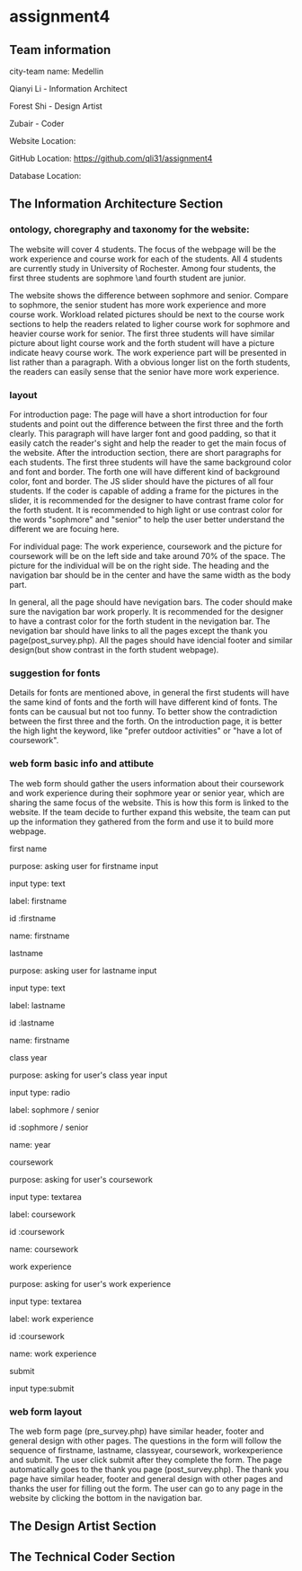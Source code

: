 # assignment4

## Team information

city-team name: Medellin

Qianyi Li - Information Architect

Forest Shi - Design Artist

Zubair - Coder

Website Location:

GitHub Location: https://github.com/qli31/assignment4

Database Location:

## The Information Architecture Section

### ontology, choregraphy and taxonomy for the website:

The website will cover 4 students. The focus of the webpage will be the work experience and course work for each of the students. All 4 students are currently study in University of Rochester. Among four students, the first three students are sophmore \and fourth student are junior. 

The website shows the difference between sophmore and senior. Compare to sophmore, the senior student has more work experience and more course work. Workload related pictures should be next to the course work sections to help the readers related to ligher course work for sophmore and heavier course work for senior. The first three students will have similar picture about light course work and the forth student will have a picture indicate heavy course work. The work experience part will be presented in list rather than a paragraph. With a obvious longer list on the forth students, the readers can easily sense that the senior have more work experience.


### layout

For introduction page: The page will have a short introduction for four students and point out the difference between the first three and the forth clearly. This paragraph will have larger font and good padding, so that it easily catch the reader's sight and help the reader to get the main focus of the website. After the introduction section, there are short paragraphs for each students. The first three students will have the same background color and font and border. The forth one will have different kind of background color, font and border. The JS slider should have the pictures of all four students. If the coder is capable of adding a frame for the pictures in the slider, it is recommended for the designer to have contrast frame color for the forth student. It is recommended to high light or use contrast color for the words "sophmore" and "senior" to help the user better understand the different we are focuing here.

For individual page: The work experience, coursework and the picture for coursework will be on the left side and take around 70% of the space. The picture for the individual will be on the right side. The heading and the navigation bar should be in the center and have the same width as the body part.

In general, all the page should have nevigation bars. The coder should make sure the navigation bar work properly. It is recommended for the designer to have a contrast color for the forth student in the nevigation bar. The nevigation bar should have links to all the pages except the thank you page(post_survey.php). All the pages should have idencial footer and similar design(but show contrast in the forth student webpage).

### suggestion for fonts

Details for fonts are mentioned above, in general the first students will have the same kind of fonts and the forth will have different kind of fonts. The fonts can be causual but not too funny. To better show the contradiction between the first three and the forth. On the introduction page, it is better the high light the keyword, like "prefer outdoor activities" or "have a lot of coursework".

### web form basic info and attibute

The web form should gather the users information about their coursework and work experience during their sophmore year or senior year, which are sharing the same focus of the website. This is how this form is linked to the website. If the team decide to further expand this website, the team can put up the information they gathered from the form and use it to build more webpage.

first name

purpose: asking user for firstname input

input type: text

label: firstname

id :firstname

name: firstname

lastname

purpose: asking user for lastname input

input type: text

label: lastname

id :lastname

name: firstname

class year

purpose: asking for user's class year input

input type: radio

label: sophmore / senior

id :sophmore / senior

name: year

coursework

purpose: asking for user's coursework

input type: textarea

label: coursework

id :coursework

name: coursework

work experience

purpose: asking for user's work experience

input type: textarea

label: work experience

id :coursework

name: work experience

submit

input type:submit

### web form layout

The web form page (pre_survey.php) have similar header, footer and general design with other pages. The questions in the form will follow the sequence of firstname, lastname, classyear, coursework, workexperience and submit. The user click submit after they complete the form. The page automatically goes to the thank you page (post_survey.php). The thank you page have similar header, footer and general design with other pages and thanks the user for filling out the form. The user can go to any page in the website by clicking the bottom in the navigation bar.

## The Design Artist Section

## The Technical Coder Section
